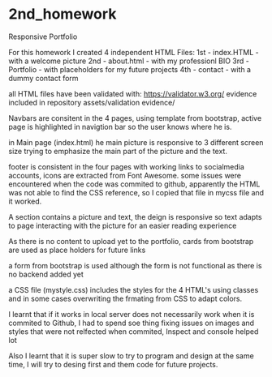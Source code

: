 # 2nd_homework
Responsive Portfolio

For this homework I created 4 independent HTML Files:
1st - index.HTML - with a welcome picture
2nd - about.html - with my professionl BIO
3rd - Portfolio - with placeholders for my future projects
4th - contact - with a dummy contact form 

all HTML files have been validated with: https://validator.w3.org/ evidence included in repository assets/validation evidence/

<!-- Index -->
Navbars are consitent in the 4 pages, using template from bootstrap, active page is highlighted in navigtion bar so the user knows where he is.

in Main page (index.html) he main picture is responsive to 3 different screen size trying to emphasize the main part of the picture and the text.

footer is consistent in the four pages with working links to socialmedia accounts, icons are extracted from Font Awesome. some issues were encountered when the code was commited to github, apparently the HTML was not able to find the CSS reference, so I copied that file in mycss file and it worked.

<!-- about -->
A section contains a picture and text, the deign is responsive so text adapts to page interacting with the picture for an easier reading experience

<!-- portfolio -->
As there is no content to upload yet to the portfolio, cards from bootstrap are used as place holders for future links

<!-- contact -->
a form from bootstrap is used although the form is not functional as there is no backend added yet

<!-- Styles -->
a CSS file (mystyle.css) includes the styles for the 4 HTML's using classes and in some cases overwriting the frmating from CSS to adapt colors.

<!-- Main learnings -->
I learnt that if it works in local server does not necessarily work when it is commited to Github, I had to spend soe thing fixing issues on images and styles that were not relfected when commited, Inspect and console helped  lot

Also I learnt that it is super slow to try to program and design at the same time, I will try to desing first and them code for future projects.